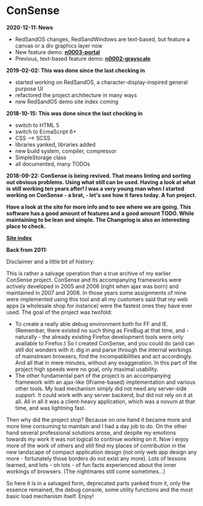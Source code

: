 ConSense
===

**2020-12-11: News**

- RedSandOS changes, RedSandWindows are text-based, but feature a canvas or a div graphics layer now
- New feature demo: **[n0003-portal](https://balazstth.github.io/consense/indexN0003-portal.html)**
- Previous, text-based feature demo: **[n0002-grayscale](https://balazstth.github.io/consense/indexN0002-grayscale.html)**

**2019-02-02: This was done since the last checking in**

- started working on RedSandOS, a character-display-inspired general purpose UI
- refactored the project architecture in many ways
- new RedSandOS demo site index coming 

**2018-10-15: This was done since the last checking in**

- switch to HTML 5
- switch to EcmaScript 6+
- CSS --> SCSS
- libraries yanked, libraries added
- new build system, compiler, compressor
- SimpleStorage class
- all documented, many TODOs

**2018-09-22: ConSense is being revived. That means linting and sorting out obvious problems. Using what still can be used. Having a look at what is still working ten years after! I was a very young man when I started working on ConSense - a brat, - let's see how it fares today. A fun project.**

**Have a look at the site for more info and to see where we are going. This software has a good amount of features and a good amount TODO. While maintaining to be lean and simple. The Changelog is also an interesting place to check.**

**[Site index](https://balazstth.github.io/consense/indexN0001.html)**

**Back from 2011:**

Disclaimer and a little bit of history:

This is rather a salvage operation than a true archive of my earlier ConSense project. ConSense and its accompanying frameworks were actively developed in 2005 and 2006 (right when ajax was born) and maintained in 2007 and 2008. In those years some assignments of mine were implemented using this tool and all my customers said that my web apps (a wholesale shop for instance) were the fastest ones they have ever used. The goal of the project was twofold:

- To create a really able debug environment both for FF and IE. (Remember, there existed no such thing as FireBug at that time, and - naturally - the already existing Firefox development tools were only available to Firefox.) So I created ConSense, and you could do (and can still do) wonders with it: dig in and parse through the internal workings of mainstream browsers, find the incompatibilities and act accordingly. And all that in mere minutes, without any exaggeration. In this part of the project high speeds were no goal, only maximal usability.
- The other fundamental part of the project is an accompanying framework with an ajax-like (IFrame-based) implementation and various other tools. My load mechanism simply did not need any server-side support. It could work with any server backend, but did not rely on it at all. All in all it was a client-heavy application, which was a novum at that time, and was lightning fast.

Then why did the project stop? Because on one hand it became more and more time consuming to maintain and I had a day job to do. On the other hand several professional solutions arose, and despite my emotions towards my work it was not logical to continue working on it. Now I enjoy more of the work of others and still find my places of contribution in the new landscape of compact application design (not only web app design any more - fortunately those borders do not exist any more). Lots of lessons learned, and lots - oh lots - of fun facts experienced about the inner workings of browsers. (The nightmares still come sometimes...)

So here it is in a salvaged form, deprecated parts yanked from it, only the essence remained, the debug console, some utility functions and the most basic load mechanism itself. Enjoy!
